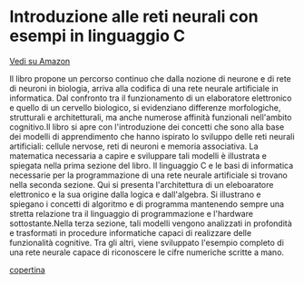 # Introduzione alle reti neurali con esempi in linguaggio C
[Vedi su Amazon](https://www.amazon.it/Introduzione-alle-neurali-esempi-linguaggio/dp/1692945319)

Il libro propone un percorso continuo che dalla nozione di neurone e di rete di neuroni in biologia, 
arriva alla codifica di una rete neurale artificiale in informatica.
Dal confronto tra il funzionamento di un elaboratore elettronico e quello di un cervello biologico, 
si evidenziano differenze morfologiche, strutturali e architetturali, ma anche numerose affinità funzionali 
nell'ambito cognitivo.Il libro si apre con l'introduzione dei concetti che sono alla base dei modelli
di apprendimento che hanno ispirato lo sviluppo delle reti neurali artificiali: cellule nervose,
reti di neuroni e memoria associativa. La matematica necessaria a capire e sviluppare tali modelli è illustrata e
spiegata nella prima sezione del libro. 
Il linguaggio C e le basi di informatica necessarie per la programmazione di una rete neurale artificiale 
si trovano nella seconda sezione. Qui si presenta l'architettura di un eleboaratore elettronico e la sua origine 
dalla logica e dall'algebra. Si illustrano e spiegano i concetti di algoritmo e di programma mantenendo sempre una 
stretta relazione tra il linguaggio di programmazione e l'hardware sottostante.Nella terza sezione, 
tali modelli vengono analizzati in profondità e trasformati in procedure informatiche capaci di realizzare
delle funzionalità cognitive. Tra gli altri, viene sviluppato l'esempio completo di una rete neurale capace 
di riconoscere le cifre numeriche scritte a mano.

[copertina](Copertina_mezza.jpg)
